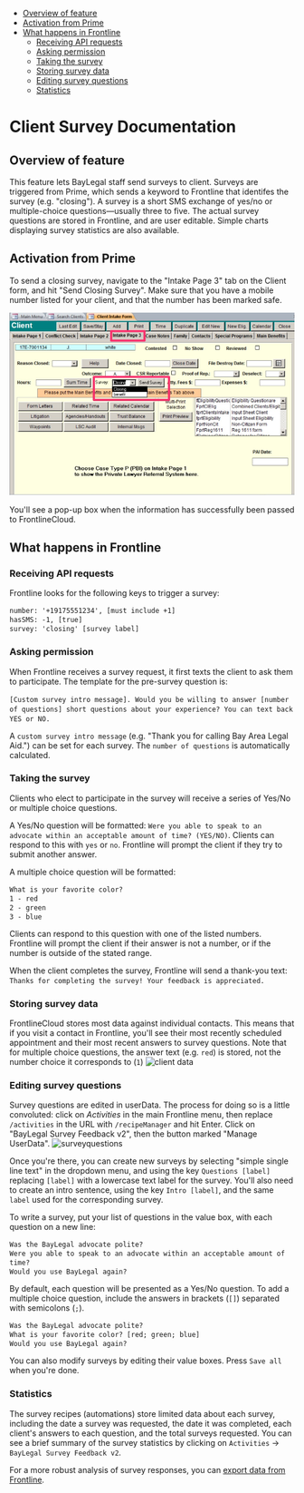 
* [Overview of feature](#overview-of-feature)
* [Activation from Prime](#activation-from-prime)
* [What happens in Frontline](#what-happens-in-frontline)
    * [Receiving API requests](#receiving-api-requests)
    * [Asking permission](#asking-permission)
    * [Taking the survey](#taking-the-survey)
    * [Storing survey data](#storing-survey-data)
    * [Editing survey questions](#editing-survey-questions)
    * [Statistics](#statistics)

# Client Survey Documentation

## Overview of feature
This feature lets BayLegal staff send surveys to client. Surveys are triggered from Prime, which sends a keyword to Frontline that identifes the survey (e.g. "closing"). A survey is a short SMS exchange of yes/no or multiple-choice questions&mdash;usually three to five. The actual survey questions are stored in Frontline, and are user editable. Simple charts displaying survey statistics are also available.

## Activation from Prime
To send a closing survey, navigate to the "Intake Page 3" tab on the Client form, and hit "Send Closing Survey". Make sure that you have a mobile number listed for your client, and that the number has been marked safe.

![SMS](/images/survey.jpg)

You'll see a pop-up box when the information has successfully been passed to FrontlineCloud.

## What happens in Frontline

### Receiving API requests

Frontline looks for the following keys to trigger a survey:

```
number: '+19175551234', [must include +1]
hasSMS: -1, [true]
survey: 'closing' [survey label]
```

### Asking permission
When Frontline receives a survey request, it first texts the client to ask them to participate. The template for the pre-survey question is:

`[Custom survey intro message]. Would you be willing to answer [number of questions] short questions about your experience? You can text back YES or NO.`

A `custom survey intro message` (e.g. "Thank you for calling Bay Area Legal Aid.") can be set for each survey. The `number of questions` is automatically calculated.

### Taking the survey
Clients who elect to participate in the survey will receive a series of Yes/No or multiple choice questions.

A Yes/No question will be formatted: `Were you able to speak to an advocate within an acceptable amount of time? (YES/NO)`. Clients can respond to this with `yes` or `no`. Frontline will prompt the client if they try to submit another answer.

A multiple choice question will be formatted:    
```
What is your favorite color?    
1 - red    
2 - green    
3 - blue
```
Clients can respond to this question with one of the listed numbers. Frontline will prompt the client if their answer is not a number, or if the number is outside of the stated range. 

When the client completes the survey, Frontline will send a thank-you text: `Thanks for completing the survey! Your feedback is appreciated.`

### Storing survey data
FrontlineCloud stores most data against individual contacts. This means that if you visit a contact in Frontline, you'll see their most recently scheduled appointment and their most recent answers to survey questions. Note that for multiple choice questions, the answer text  (e.g. `red`) is stored, not the number choice it corresponds to (`1`)
![client data]({{site.baseurl}}/images/baylegal/client-data.png)

### Editing survey questions
Survey questions are edited in userData. The process for doing so is a little convoluted: click on *Activities* in the main Frontline menu, then replace `/activities` in the URL with `/recipeManager` and hit Enter. Click on "BayLegal Survey Feedback v2", then the button marked "Manage UserData".
![surveyquestions]({{site.baseurl}}/baylegal/imagesRecipe_UserData.png)

Once you're there, you can create new surveys by selecting "simple single line text" in the dropdown menu, and using the key `Questions [label]` replacing `[label]` with a lowercase text label for the survey. 
You'll also need to create an intro sentence, using the key `Intro [label]`, and the same `label` used for the corresponding survey.

To write a survey, put your list of questions in the value box, with each question on a new line: 

```
Was the BayLegal advocate polite?
Were you able to speak to an advocate within an acceptable amount of time? 
Would you use BayLegal again?
```

By default, each question will be presented as a Yes/No question. To add a multiple choice question, include the answers in brackets (`[]`) separated with semicolons (`;`).

```
Was the BayLegal advocate polite?
What is your favorite color? [red; green; blue]
Would you use BayLegal again?
```

You can also modify surveys by editing their value boxes. Press `Save all` when you're done. 

### Statistics
The survey recipes (automations) store limited data about each survey, including the date a survey was requested, the date it was completed, each client's answers to each question, and the total surveys requested. You can see a brief summary of the survey statistics by clicking on `Activities` -> `BayLegal Survey Feedback v2`.

For a more robust analysis of survey responses, you can [export data from Frontline]({site.baseurl}/client/baylegal/frontlinecloud#exporting-data). 



